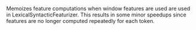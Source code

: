 Memoizes feature computations when window features are used are used in LexicalSyntacticFeaturizer. This results in some minor speedups since features are no longer computed repeatedly for each token.
